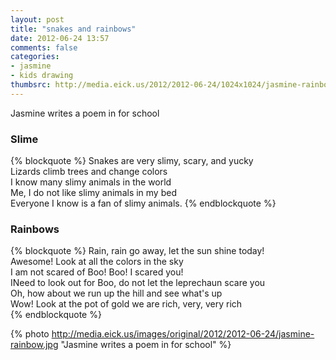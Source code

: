 ```yaml
---
layout: post
title: "snakes and rainbows"
date: 2012-06-24 13:57
comments: false
categories: 
- jasmine
- kids drawing
thumbsrc: http://media.eick.us/2012/2012-06-24/1024x1024/jasmine-rainbow.jpg
---
```

Jasmine writes a poem in for school

### Slime
{% blockquote %}
Snakes are very slimy, scary, and yucky  
Lizards climb trees and change colors  
I know many slimy animals in the world  
Me, I do not like slimy animals in my bed  
Everyone I know is a fan of slimy animals.
{% endblockquote %}


### Rainbows
{% blockquote %}
Rain, rain go away, let the sun shine today!  
Awesome!  Look at all the colors in the sky  
I am not scared of Boo! Boo! I scared you!  
INeed to look out for Boo, do not let the leprechaun scare you  
Oh, how about we run up the hill and see what's up  
Wow!  Look at the pot of gold we are rich, very, very rich  
{% endblockquote %}

{% photo http://media.eick.us/images/original/2012/2012-06-24/jasmine-rainbow.jpg "Jasmine writes a poem in for school" %}


